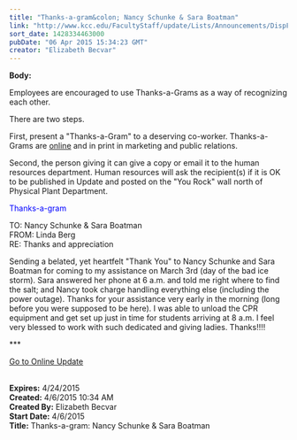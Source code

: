 ```yaml
---
title: "Thanks-a-gram&colon; Nancy Schunke & Sara Boatman"
link: "http://www.kcc.edu/FacultyStaff/update/Lists/Announcements/DispForm.aspx?ID=1876"
sort_date: 1428334463000
pubDate: "06 Apr 2015 15:34:23 GMT"
creator: "Elizabeth Becvar"
---
```


<div><b>Body:</b> <div class="ExternalClass75E63D20BB6048E5B6320F9B10B4E913"><p>​Employees are encouraged to use Thanks-a-Grams as a way of recognizing each other.</p>
<p>There are two steps. </p>
<p>First, present a &quot;Thanks-a-Gram&quot; to a deserving co-worker. Thanks-a-Grams are <a href="/FacultyStaff/documents/thanksagram.pdf">online</a> and in print in marketing and public relations.</p>
<p>Second, the person giving it can give a copy or email it to the human resources department. Human resources will ask the recipient(s) if it is OK to be published in Update and posted on the &quot;You Rock&quot; wall north of Physical Plant Department.</p>
<p><span style="color:blue">Thanks-a-gram</span>  </p>
<p>TO: Nancy Schunke &amp; Sara Boatman<br />FROM: Linda Berg<br />RE: Thanks and appreciation</p>
<p>Sending a belated, yet heartfelt &quot;Thank You&quot; to Nancy Schunke and Sara Boatman for coming to my assistance on March 3rd (day of the bad ice storm). Sara answered her phone at 6 a.m. and told me right where to find the salt; and Nancy took charge handling everything else (including the power outage). Thanks for your assistance very early in the morning (long before you were supposed to be here). I was able to unload the CPR equipment and get set up just in time for students arriving at 8 a.m. I feel very blessed to work with such dedicated and giving ladies. Thanks!!!!</p>
<p>***</p>
<p><a href="/FacultyStaff/update/Pages/dailyupdate.aspx">Go to Online Update</a><br /><br /></p></div></div>
<div><b>Expires:</b> 4/24/2015</div>
<div><b>Created:</b> 4/6/2015 10:34 AM</div>
<div><b>Created By:</b> Elizabeth Becvar</div>
<div><b>Start Date:</b> 4/6/2015</div>
<div><b>Title:</b> Thanks-a-gram: Nancy Schunke &amp; Sara Boatman</div>
